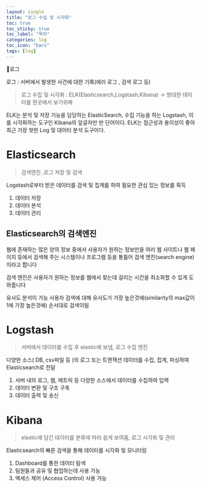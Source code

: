 ```yaml
---
layout: single
title: "로그 수집 및 시각화"
toc: true
toc_sticky: true
toc_label: "목차"
categories: log
toc_icon: "bars"
tags: [log]
---
```


📘로그

로그 : 서버에서 발생한 사건에 대한 기록(에러 로그 , 검색 로그 등)

> 로그 수집 및 시각화 : ELK(Elasticsearch,Logstash,Kibana) -> 방대한 데이터를 한곳에서 보기위해

ELK는 분석 및 저장 기능을 담당하는 ElasticSearch, 수집 기능을 하는 Logstash, 이를 시각화하는 도구인 Kibana의 앞글자만 딴 단어이다. ELK는 접근성과 용이성이 좋아 최근 가장 핫한 Log 및 데이터 분석 도구이다.

# Elasticsearch

> 검색엔진 ,로그 저장 및 검색

Logstash로부터 받은 데이터를 검색 및 집계를 하여 필요한 관심 있는 정보를 획득

1. 데이터 저장
2. 데이터 분석
3. 데이터 관리

## Elasticsearch의 검색엔진
웹에 존재하는 많은 양의 정보 중에서 사용자가 원하는 정보만을 여러 웹 사이트나 웹 페이지 등에서 검색해 주는 시스템이나 프로그램 등을 통틀어 검색 엔진(search engine)이라고 합니다

​검색 엔진은 사용자가 원하는 정보를 웹에서 찾는데 걸리는 시간을 최소화할 수 있게 도와줍니다

유사도 분석이 가능
사용자 검색에 대해 유사도가 가장 높은것에(similarity의 max값이 1에 가장 높은것에) 순서대로 검색이됨

# Logstash

> 서버에서 데이터를 수집 후 elastic에 보냄, 로그 수집 엔진

다양한 소스( DB, csv파일 등 )의 로그 또는 트랜잭션 데이터를 수집, 집계, 파싱하여 Elasticsearch로 전달

1. 서버 내의 로그, 웹, 메트릭 등 다양한 소스에서 데이터를 수집하여 입력
2. 데이터 변환 및 구조 구축
3. 데이터 출력 및 송신

# Kibana

> elastic에 담긴 데이터를 분류에 따라 쉽게 보여줌, 로그 시각화 및 관리

Elasticsearch의 빠른 검색을 통해 데이터를 시각화 및 모니터링

1. Dashboard를 통한 데이터 탐색
2. 팀원들과 공유 및 협업하는데 사용 가능
3. 엑세스 제어 (Access Control) 사용 가능